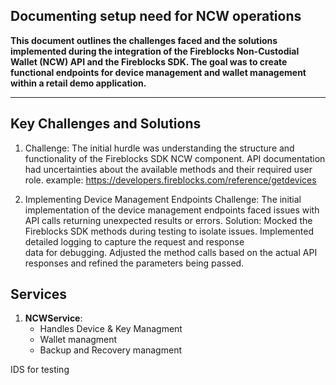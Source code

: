 
## Documenting setup need for NCW operations

**This document outlines the challenges faced and the solutions implemented during the integration of the Fireblocks Non-Custodial Wallet (NCW) API and the Fireblocks SDK. The goal was to create functional endpoints for device management and wallet management within a retail demo application.**

---

## Key Challenges and Solutions
1. Challenge: 
    The initial hurdle was understanding the structure and functionality of the Fireblocks SDK NCW component. API documentation had uncertainties about the available methods and their required user role.
        example: https://developers.fireblocks.com/reference/getdevices


2. Implementing Device Management Endpoints
    Challenge: The initial implementation of the device management endpoints faced issues with API calls returning unexpected results or errors.
    Solution:
        Mocked the Fireblocks SDK methods during testing to isolate issues.
        Implemented detailed logging to capture the request and response   
        data for debugging.
        Adjusted the method calls based on the actual API responses and refined the parameters being passed.


## Services

1. **NCWService**: 
   - Handles Device & Key Managment 
   - Wallet managment 
   - Backup and Recovery managment
   

IDS for testing 
